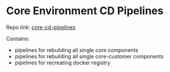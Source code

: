 # Core Environment CD Pipelines

Repo link: [core-cd-pipelines](https://bitbucket.org/softhlon/core-cd-pipelines)

Contains:

- pipelines for rebuilding all single core components
- pipelines for rebuilding all single core-customer components
- pipelines for recreating docker registry